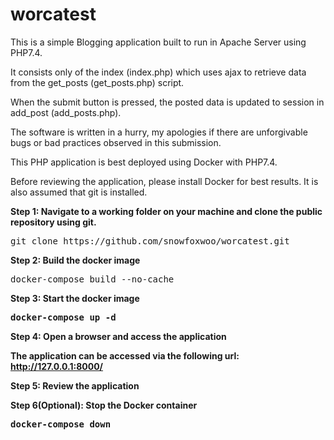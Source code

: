 # worcatest

<p>
This is a simple Blogging application built to run in Apache Server using PHP7.4.

It consists only of the index (index.php) which uses ajax to retrieve data from the get_posts (get_posts.php) script.

When the submit button is pressed, the posted data is updated to session in add_post (add_posts.php).

The software is written in a hurry, my apologies if there are unforgivable bugs or bad practices observed in this submission.


</p>
<p>
This PHP application is best deployed using Docker with PHP7.4.

Before reviewing the application, please install Docker for best results. It is also assumed that git is installed.
</p>

<p>
<b>Step 1: Navigate to a working folder on your machine and clone the public repository using git.</b>

<pre>
git clone https://github.com/snowfoxwoo/worcatest.git
</pre>
</p>

<p>
<b>Step 2: Build the docker image</b>

<pre>
docker-compose build --no-cache
</pre>
</p>

<p>
<b>Step 3: Start the docker image<b>

<pre>
docker-compose up -d
</pre>
</p>

<p>
<b>Step 4: Open a browser and access the application</b>

The application can be accessed via the following url:
http://127.0.0.1:8000/

</p>
<p>
<b>Step 5: Review the application</b>

</p>
<p>
<b>Step 6(Optional): Stop the Docker container</b>

<pre>
docker-compose down
</pre>
</p>